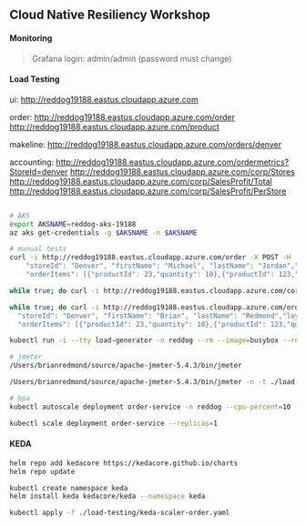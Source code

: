 ## Cloud Native Resiliency Workshop

#### Monitoring

> Grafana login: admin/admin (password must change)

#### Load Testing

ui: http://reddog19188.eastus.cloudapp.azure.com

order:
http://reddog19188.eastus.cloudapp.azure.com/order
http://reddog19188.eastus.cloudapp.azure.com/product

makeline:
http://reddog19188.eastus.cloudapp.azure.com/orders/denver

accounting:
http://reddog19188.eastus.cloudapp.azure.com/ordermetrics?StoreId=denver
http://reddog19188.eastus.cloudapp.azure.com/corp/Stores
http://reddog19188.eastus.cloudapp.azure.com/corp/SalesProfit/Total
http://reddog19188.eastus.cloudapp.azure.com/corp/SalesProfit/PerStore

```bash

# AKS
export AKSNAME=reddog-aks-19188
az aks get-credentials -g $AKSNAME -n $AKSNAME

# manual tests
curl -i http://reddog19188.eastus.cloudapp.azure.com/order -X POST -H 'Content-Type: application/json' -d '{
    "storeId": "Denver", "firstName": "Michael", "lastName": "Jordan","loyaltyId": "2323",
    "orderItems": [{"productId": 23,"quantity": 10},{"productId": 123,"quantity": 20},{"productId": 223,"quantity": 30}]}'

while true; do curl -i http://reddog19188.eastus.cloudapp.azure.com/corp/Stores && echo '' ; sleep 2; done

while true; do curl -i http://reddog19188.eastus.cloudapp.azure.com/order -X POST -H 'Content-Type: application/json' -d '{
  "storeId": "Denver", "firstName": "Brian", "lastName": "Redmond","loyaltyId": "999",
  "orderItems": [{"productId": 23,"quantity": 10},{"productId": 123,"quantity": 20},{"productId": 223,"quantity": 30}]}' && echo '' ; sleep 1; done

kubectl run -i --tty load-generator -n reddog --rm --image=busybox --restart=Never -- /bin/sh -c "while sleep 1; do wget -q -O- http://reddog19188.eastus.cloudapp.azure.com/ordermetrics?StoreId=denver; done"

# jmeter
/Users/brianredmond/source/apache-jmeter-5.4.3/bin/jmeter

/Users/brianredmond/source/apache-jmeter-5.4.3/bin/jmeter -n -t ./load-testing/load-test-jmeter.jmx -l ./load-testing/results.txt -e -o ./load-testing/output

# hpa
kubectl autoscale deployment order-service -n reddog --cpu-percent=10 --min=1 --max=10

kubectl scale deployment order-service --replicas=1

```

#### KEDA

```bash
helm repo add kedacore https://kedacore.github.io/charts
helm repo update

kubectl create namespace keda
helm install keda kedacore/keda --namespace keda

kubectl apply -f ./load-testing/keda-scaler-order.yaml

```